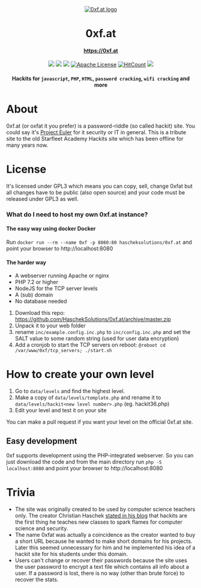 <p align="center">
  <a href="" rel="noopener">
 <img src="https://raw.githubusercontent.com/HaschekSolutions/0xf.at/master/css/imgs/logo.png" alt="0xf.at logo"></a>
</p>

<h1 align="center">0xf.at</h1>


<h4 align="center"><a href="https://0xf.at">https://0xf.at</a></h4>

<div align="center">
 
  
![](https://img.shields.io/badge/php-7.3%2B-brightgreen.svg)
[![](https://img.shields.io/docker/pulls/hascheksolutions/0xf.at?color=brightgreen)](https://hub.docker.com/r/hascheksolutions/0xf.at)
[![](https://img.shields.io/docker/cloud/build/hascheksolutions/0xf.at?color=brightgreen)](https://hub.docker.com/r/hascheksolutions/0xf.at/builds)
[![Apache License](https://img.shields.io/badge/license-Apache-brightgreen.svg?style=flat)](https://github.com/HaschekSolutions/0xf.at/blob/master/LICENSE)
[![HitCount](http://hits.dwyl.io/HaschekSolutions/0xf.at.svg)](http://hits.dwyl.io/HaschekSolutions/0xf.at)
[![](https://img.shields.io/github/stars/HaschekSolutions/0xf.at.svg?label=Stars&style=social)](https://github.com/HaschekSolutions/0xf.at)

#### Hackits for `javascript`, `PHP`, `HTML`, `password cracking`, `wifi cracking` and more

</div>

# About
0xf.at (or oxfat it you prefer) is a password-riddle (so called hackit) site. You could say it's [Project Euler](https://projecteuler.net/) for it security or IT in general.
This is a tribute site to the old Starfleet Academy Hackits site which has been offline for many years now.


# License
It's licensed under GPL3 which means you can copy, sell, change 0xfat but all changes have to be public (also open source) and your code must be released under GPL3 as well.

### What do I need to host my own 0xf.at instance?

#### The easy way using docker Docker

Run `docker run --rm --name 0xf -p 8080:80 hascheksolutions/0xf.at` and point your browser to http://localhost:8080

#### The harder way
- A webserver running Apache or nginx
- PHP 7.2 or higher
- NodeJS for the TCP server levels
- A (sub) domain
- No database needed

1. Download this repo: https://github.com/HaschekSolutions/0xf.at/archive/master.zip
2. Unpack it to your web folder
3. rename ```inc/example.config.inc.php``` to ```inc/config.inc.php``` and set the SALT value to some random string (used for user data encryption)
4. Add a cronjob to start the TCP servers on reboot: ```@reboot cd /var/www/0xf/tcp_servers; ./start.sh```


# How to create your own level

1. Go to ```data/levels``` and find the highest level.
2. Make a copy of ```data/levels/template.php``` and rename it to ```data/levels/hackit<new level number>.php``` (eg. hackit36.php)
3. Edit your level and test it on your site

You can make a pull request if you want your level on the official 0xf.at site.

## Easy development

0xf supports development using the PHP-integrated webserver. So you can just download the code and from the main directory run `php -S localhost:8080` and point your browser to http://localhost:8080

# Trivia
- The site was originally created to be used by computer science teachers only. The creator Christian Haschek [stated in his blog](http://blog.haschek.at/post/f7e62) that hackits are the first thing he teaches new classes to spark flames for computer science and security.
- The name 0xfat was actually a coincidence as the creator wanted to buy a short URL because he wanted to make short domains for his projects. Later this seemed unnecessary for him and he implemented his idea of a hackit site for his students under this domain.
- Users can't change or recover their passwords because the site uses the user password to encrypt a text file which contains all info about a user. If a password is lost, there is no way (other than brute force) to recover the stats.